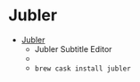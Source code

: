 # Jubler
- [Jubler](https://www.jubler.org/)
  -  Jubler Subtitle Εditor
  - 
  - `brew cask install jubler`
